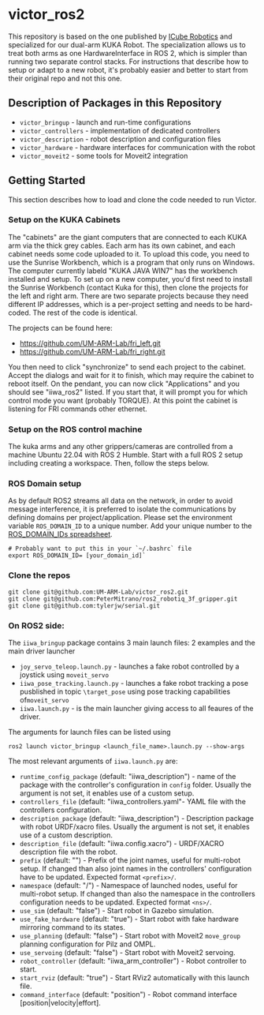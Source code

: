 # victor_ros2

This repository is based on the one published by [ICube Robotics](https://github.com/ICube-Robotics/iiwa_ros2) and specialized for our dual-arm KUKA Robot.
The specialization allows us to treat both arms as one HardwareInterface in ROS 2, which is simpler than running two separate control stacks.
For instructions that describe how to setup or adapt to a new robot, it's probably easier and better to start from their original repo and not this one.

## Description of Packages in this Repository ##
- `victor_bringup` - launch and run-time configurations
- `victor_controllers` - implementation of dedicated controllers
- `victor_description` - robot description and configuration files
- `victor_hardware` - hardware interfaces for communication with the robot
- `victor_moveit2` - some tools for Moveit2 integration

## Getting Started

This section describes how to load and clone the code needed to run Victor.

### Setup on the KUKA Cabinets

The "cabinets" are the giant computers that are connected to each KUKA arm via the thick grey cables.
Each arm has its own cabinet, and each cabinet needs some code uploaded to it.
To upload this code, you need to use the Sunrise Workbench, which is a program that only runs on Windows.
The computer currently labeld "KUKA JAVA WIN7" has the workbench installed and setup.
To set up on a new computer, you'd first need to install the Sunrise Workbench (contact Kuka for this), then clone the projects for the left and right arm.
There are two separate projects because they need different IP addresses, which is a per-project setting and needs to be hard-coded.
The rest of the code is identical.

The projects can be found here:

 - https://github.com/UM-ARM-Lab/fri_left.git
 - https://github.com/UM-ARM-Lab/fri_right.git

You then need to click "synchronize" to send each project to the cabinet. Accept the dialogs and wait for it to finish, which may require the cabinet to reboot itself.
On the pendant, you can now click "Applications" and you should see "iiwa_ros2" listed. If you start that, it will prompt you for which control mode you want (probably TORQUE).
At this point the cabinet is listening for FRI commands other ethernet.

### Setup on the ROS control machine

The kuka arms and any other grippers/cameras are controlled from a machine Ubuntu 22.04 with ROS 2 Humble.
Start with a full ROS 2 setup including creating a workspace.
Then, follow the steps below.

### ROS Domain setup
As by default ROS2 streams all data on the network, in order to avoid message interference, it is preferred to isolate the communications by defining domains per project/application. Please set the environment variable `ROS_DOMAIN_ID` to a unique number. Add your unique number to the [ROS_DOMAIN_IDs spreadsheet](https://docs.google.com/spreadsheets/d/1HmkQwCQ5SWt2rD-wZi9xUg-tqsc7yyP02LQC-5hyZx8).

```
# Probably want to put this in your `~/.bashrc` file
export ROS_DOMAIN_ID= [your_domain_id]`
```

### Clone the repos

```
git clone git@github.com:UM-ARM-Lab/victor_ros2.git
git clone git@github.com:PeterMitrano/ros2_robotiq_3f_gripper.git
git clone git@github.com:tylerjw/serial.git
```

### On ROS2 side:
The `iiwa_bringup` package contains 3 main launch files: 2 examples and the main driver launcher
- `joy_servo_teleop.launch.py` - launches a fake robot controlled by a joystick using `moveit_servo`
- `iiwa_pose_tracking.launch.py` - launches a fake robot tracking a pose pusblished in topic `\target_pose` using pose tracking capabilities of`moveit_servo`
- `iiwa.launch.py` - is the main launcher giving access to all feaures of the driver.

The arguments for launch files can be listed using

```shell
ros2 launch victor_bringup <launch_file_name>.launch.py --show-args
```
The most relevant arguments of `iiwa.launch.py` are:

- `runtime_config_package` (default: "iiwa_description") - name of the package with the controller's configuration in `config` folder. Usually the argument is not set, it enables use of a custom setup.
- `controllers_file` (default: "iiwa_controllers.yaml"- YAML file with the controllers configuration.
- `description_package` (default: "iiwa_description") - Description package with robot URDF/xacro files. Usually the argument is not set, it enables use of a custom description.
- `description_file` (default: "iiwa.config.xacro") - URDF/XACRO description file with the robot.
- `prefix` (default: "") - Prefix of the joint names, useful for multi-robot setup. If changed than also joint names in the controllers' configuration have to be updated. Expected format `<prefix>/`.
- `namespace` (default: "/") - Namespace of launched nodes, useful for multi-robot setup. If changed than also the namespace in the controllers configuration needs to be updated. Expected format `<ns>/`.
- `use_sim` (default: "false") - Start robot in Gazebo simulation.
- `use_fake_hardware` (default: "true") - Start robot with fake hardware mirroring command to its states.
- `use_planning` (default: "false") - Start robot with Moveit2 `move_group` planning configuration for Pilz and OMPL.
- `use_servoing` (default: "false") - Start robot with Moveit2 servoing.
- `robot_controller` (default: "iiwa_arm_controller") - Robot controller to start.
- `start_rviz` (default: "true") - Start RViz2 automatically with this launch file.
- `command_interface` (default: "position") - Robot command interface [position|velocity|effort].
